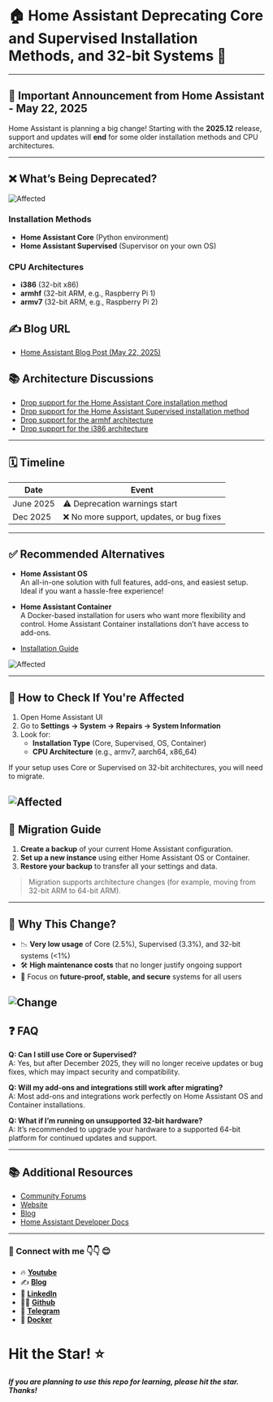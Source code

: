# 🏠 Home Assistant Deprecating Core and Supervised Installation Methods, and 32-bit Systems 🚫

---

## 📢 Important Announcement from Home Assistant - May 22, 2025

Home Assistant is planning a big change! Starting with the **2025.12** release, support and updates will **end** for some older installation methods and CPU architectures.

---

## ❌ What’s Being Deprecated?

![Affected](./Assets/methods.png)

### Installation Methods
- **Home Assistant Core** (Python environment)
- **Home Assistant Supervised** (Supervisor on your own OS)

### CPU Architectures
- **i386** (32-bit x86)
- **armhf** (32-bit ARM, e.g., Raspberry Pi 1)
- **armv7** (32-bit ARM, e.g., Raspberry Pi 2)

## ✍️ Blog URL
- [Home Assistant Blog Post (May 22, 2025)](https://www.home-assistant.io/blog/2025/05/22/deprecating-core-and-supervised-installation-methods-and-32-bit-systems/)

## 📚 Architecture Discussions

- [Drop support for the Home Assistant Core installation method](https://github.com/home-assistant/architecture/discussions/1197)
- [Drop support for the Home Assistant Supervised installation method](https://github.com/home-assistant/architecture/discussions/1198)
- [Drop support for the armhf architecture](https://github.com/home-assistant/architecture/discussions/1199)
- [Drop support for the i386 architecture](https://github.com/home-assistant/architecture/discussions/1200)

---

## 🗓️ Timeline

| Date       | Event                                    |
|------------|------------------------------------------|
| June 2025  | ⚠️ Deprecation warnings start             |
| Dec 2025   | ❌ No more support, updates, or bug fixes |

---

## ✅ Recommended Alternatives

- **Home Assistant OS**  
  An all-in-one solution with full features, add-ons, and easiest setup.  
  Ideal if you want a hassle-free experience!

- **Home Assistant Container**  
  A Docker-based installation for users who want more flexibility and control. Home Assistant Container installations don’t have access to add-ons.

- [Installation Guide](https://www.home-assistant.io/installation/)

![Affected](./Assets/containers.png)

---

## 🧐 How to Check If You're Affected

1. Open Home Assistant UI  
2. Go to **Settings → System → Repairs → System Information**  
3. Look for:
   - **Installation Type** (Core, Supervised, OS, Container)  
   - **CPU Architecture** (e.g., armv7, aarch64, x86_64)

If your setup uses Core or Supervised on 32-bit architectures, you will need to migrate.

![Affected](./Assets/system-information.png)
---

## 🔄 Migration Guide

1. **Create a backup** of your current Home Assistant configuration.  
2. **Set up a new instance** using either Home Assistant OS or Container.  
3. **Restore your backup** to transfer all your settings and data.  

> Migration supports architecture changes (for example, moving from 32-bit ARM to 64-bit ARM).

---

## 💬 Why This Change?

- 📉 **Very low usage** of Core (2.5%), Supervised (3.3%), and 32-bit systems (<1%)  
- 🛠️ **High maintenance costs** that no longer justify ongoing support  
- 🚀 Focus on **future-proof, stable, and secure** systems for all users

![Change](./Assets/analytics.png)
---

## ❓ FAQ

**Q: Can I still use Core or Supervised?**  
A: Yes, but after December 2025, they will no longer receive updates or bug fixes, which may impact security and compatibility.

**Q: Will my add-ons and integrations still work after migrating?**  
A: Most add-ons and integrations work perfectly on Home Assistant OS and Container installations.

**Q: What if I’m running on unsupported 32-bit hardware?**  
A: It’s recommended to upgrade your hardware to a supported 64-bit platform for continued updates and support.

---

## 📚 Additional Resources

- [Community Forums](https://community.home-assistant.io/)
- [Website](https://www.home-assistant.io/)
- [Blog](https://www.home-assistant.io/blog/)
- [Home Assistant Developer Docs](https://developers.home-assistant.io/)
---

### 💼 Connect with me 👇👇 😊

- 🔥 [**Youtube**](https://www.youtube.com/@DevOpsinAction?sub_confirmation=1)
- ✍ [**Blog**](https://ibraransari.blogspot.com/)
- 💼 [**LinkedIn**](https://www.linkedin.com/in/ansariibrar/)
- 👨‍💻 [**Github**](https://github.com/meibraransari?tab=repositories)
- 💬 [**Telegram**](https://t.me/DevOpsinActionTelegram)
- 🐳 [**Docker**](https://hub.docker.com/u/ibraransaridocker)

# Hit the Star! ⭐
***If you are planning to use this repo for learning, please hit the star. Thanks!***